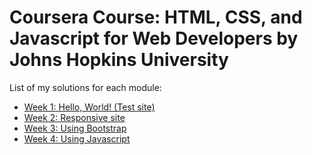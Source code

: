 # Coursera Course: HTML, CSS, and Javascript for Web Developers by Johns Hopkins University

List of my solutions for each module:

- [Week 1: Hello, World! (Test site)](https://kuroxx.github.io/coursera-test/site/)
- [Week 2: Responsive site](https://kuroxx.github.io/coursera-test/module2-solution/)
- [Week 3: Using Bootstrap](https://kuroxx.github.io/coursera-test/module3-solution/)
- [Week 4: Using Javascript](https://kuroxx.github.io/coursera-test/module4-solution/harder/)
